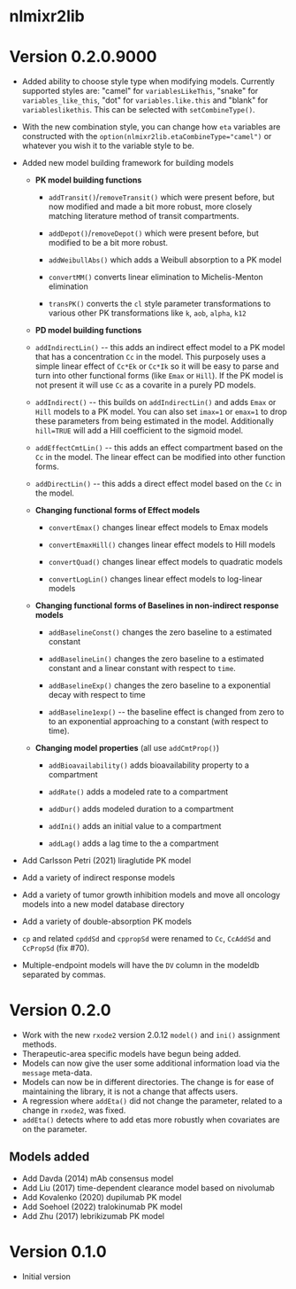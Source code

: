 # nlmixr2lib

# Version 0.2.0.9000

* Added ability to choose style type when modifying models.  Currently
  supported styles are: "camel" for `variablesLikeThis`, "snake" for
  `variables_like_this`, "dot" for `variables.like.this` and "blank"
  for `variableslikethis`.  This can be selected with
  `setCombineType()`.

* With the new combination style, you can change how `eta` variables
  are constructed with the `option(nlmixr2lib.etaCombineType="camel")`
  or whatever you wish it to the variable style to be.

* Added new model building framework for building models

  - **PK model building functions**

     - `addTransit()`/`removeTransit()` which were present before, but now modified and
       made a bit more robust, more closely matching literature method
       of transit compartments.

     - `addDepot()`/`removeDepot()` which were present before, but
       modified to be a bit more robust.

     - `addWeibullAbs()` which adds a Weibull absorption to a PK model

     - `convertMM()` converts linear elimination to Michelis-Menton elimination

     - `transPK()` converts the `cl` style parameter transformations
       to various other PK transformations like `k`, `aob`, `alpha`,
       `k12`

  - **PD model building functions**

   - `addIndirectLin()` -- this adds an indirect effect model to a PK
     model that has a concentration `Cc` in the model.  This purposely
     uses a simple linear effect of `Cc*Ek` or `Cc*Ik` so it will be
     easy to parse and turn into other functional forms (like `Emax`
     or `Hill`).  If the PK model is not present it will use `Cc` as a
     covarite in a purely PD models.

   - `addIndirect()` -- this builds on `addIndirectLin()` and adds
     `Emax` or `Hill` models to a PK model. You can also set `imax=1`
     or `emax=1` to drop these parameters from being estimated in the
     model.  Additionally `hill=TRUE` will add a Hill coefficient to
     the sigmoid model.

   - `addEffectCmtLin()` -- this adds an effect compartment based on
     the `Cc` in the model.  The linear effect can be modified into
     other function forms.

   - `addDirectLin()` -- this adds a direct effect model based on the
     `Cc` in the model.

   - **Changing functional forms of Effect models**

     - `convertEmax()` changes linear effect models to Emax models

     - `convertEmaxHill()` changes linear effect models to Hill models

     - `convertQuad()` changes linear effect models to quadratic models

     - `convertLogLin()` changes linear effect models to log-linear models

   - **Changing functional forms of Baselines in non-indirect response models**

     - `addBaselineConst()` changes the zero baseline to a estimated
       constant

     - `addBaselineLin()` changes the zero baseline to a estimated
       constant and a linear constant with respect to `time`.

     - `addBaselineExp()` changes the zero baseline to a exponential
       decay with respect to time

     - `addBaseline1exp()` -- the baseline effect is changed from zero
       to to an exponential approaching to a constant (with respect to
       time).

   - **Changing model properties** (all use `addCmtProp()`)

      - `addBioavailability()` adds bioavailability property to a
        compartment

      - `addRate()` adds a modeled rate to a compartment

      - `addDur()` adds modeled duration to a compartment

      - `addIni()` adds an initial value to a compartment

      - `addLag()` adds a lag time to the a compartment

* Add Carlsson Petri (2021) liraglutide PK model
* Add a variety of indirect response models
* Add a variety of tumor growth inhibition models and move all oncology models
  into a new model database directory
* Add a variety of double-absorption PK models
* `cp` and related `cpddSd` and `cppropSd` were renamed to `Cc`, `CcAddSd` and
  `CcPropSd` (fix #70).
* Multiple-endpoint models will have the `DV` column in the modeldb separated by
  commas.

# Version 0.2.0

* Work with the new `rxode2` version 2.0.12 `model()` and `ini()` assignment
  methods.
* Therapeutic-area specific models have begun being added.
* Models can now give the user some additional information load via the
  `message` meta-data.
* Models can now be in different directories.  The change is for ease of
  maintaining the library, it is not a change that affects users.
* A regression where `addEta()` did not change the parameter, related to a
  change in `rxode2`, was fixed.
* `addEta()` detects where to add etas more robustly when covariates are on the
  parameter.

## Models added

* Add Davda (2014) mAb consensus model
* Add Liu (2017) time-dependent clearance model based on nivolumab
* Add Kovalenko (2020) dupilumab PK model
* Add Soehoel (2022) tralokinumab PK model
* Add Zhu (2017) lebrikizumab PK model

# Version 0.1.0

* Initial version
